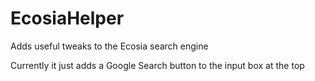 # EcosiaHelper
Adds useful tweaks to the Ecosia search engine

Currently it just adds a Google Search button to the input box at the top


